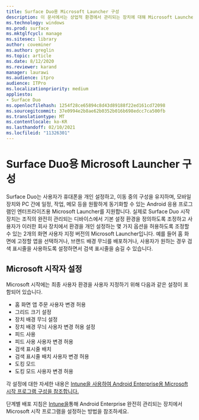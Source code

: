 ```yaml
---
title: Surface Duo용 Microsoft Launcher 구성
description: 이 문서에서는 상업적 환경에서 관리되는 장치에 대해 Microsoft Launcher를 구성하는 방법을 요약합니다.
ms.technology: windows
ms.prod: surface
ms.mktglfcycl: manage
ms.sitesec: library
author: coveminer
ms.author: greglin
ms.topic: article
ms.date: 8/12/2020
ms.reviewer: karand
manager: laurawi
ms.audience: itpro
audience: ITPro
ms.localizationpriority: medium
appliesto:
- Surface Duo
ms.openlocfilehash: 1254f28ce65894c8d43d89188f22ed161cd72098
ms.sourcegitcommit: 37e0994e2b8ae62b0352b016b698edcc7ca500fb
ms.translationtype: MT
ms.contentlocale: ko-KR
ms.lasthandoff: 02/10/2021
ms.locfileid: "11326301"
---
```

# Surface Duo용 Microsoft Launcher 구성

Surface Duo는 사용자가 휴대폰을 개인 설정하고, 이동 중의 구성을 유지하며, 모바일 장치와 PC 간에 일정, 작업, 메모 등을 원활하게 동기화할 수 있는 Android 응용 프로그램인 엔터프라이즈용 Microsoft Launcher를 지원합니다. 실제로 Surface Duo 시작 장치는 조직의 완전히 관리되는 디바이스에서 기본 설정 환경을 정의하도록 조정하고 사용자가 이러한 회사 장치에서 환경을 개인 설정하는 몇 가지 옵션을 허용하도록 조정할 수 있는 2개의 화면 사용자 지정 버전의 Microsoft Launcher입니다. 예를 들어 홈 화면에 고정할 앱을 선택하거나, 브랜드 배경 무늬를 배포하거나, 사용자가 원하는 경우 검색 표시줄을 사용하도록 설정하면서 검색 표시줄을 숨길 수 있습니다.

## Microsoft 시작자 설정

Microsoft 시작에는 최종 사용자 환경을 사용자 지정하기 위해 다음과 같은 설정이 포함되어 있습니다.


- 홈 화면 앱 주문 사용자 변경 허용
- 그리드 크기 설정
- 장치 배경 무늬 설정
- 장치 배경 무늬 사용자 변경 허용 설정
- 피드 사용
- 피드 사용 사용자 변경 허용
- 검색 표시줄 배치
- 검색 표시줄 배치 사용자 변경 허용
- 도킹 모드
- 도킹 모드 사용자 변경 허용

각 설정에 대한 자세한 내용은 [Intune을 사용하여 Android Enterprise용 Microsoft 시작 프로그램 구성을 참조합니다.](https://docs.microsoft.com/mem/intune/apps/configure-microsoft-launcher)

단계별 배포 지침은 [Intune을](https://techcommunity.microsoft.com/t5/intune-customer-success/how-to-setup-microsoft-launcher-on-android-enterprise-fully/ba-p/1482134)통해 Android Enterprise 완전히 관리되는 장치에서 Microsoft 시작 프로그램을 설정하는 방법을 참조하세요.
